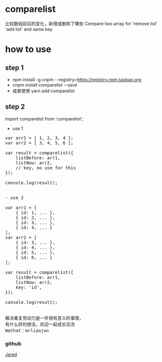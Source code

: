 # comparelist
比较数组前后的变化，新增或删除了哪些
Compare two array for 'remove list' 'add list' and same key. 

# how to use
## step 1
- npm install -g cnpm --registry=https://registry.npm.taobao.org
- cnpm install comparelist --save
- 或者使用 yarn add comparelist

## step 2
import comparelist from 'comparelist';

- use 1

<pre>
var arr1 = [ 1, 2, 3, 4 ];
var arr2 = [ 3, 4, 5, 6 ];

var result = comparelist({
    listBefore: arr1, 
    listNow: arr2, 
    // key, no use for this
});

console.log(result);
<!-- { 
    removeList: [ 1, 2 ], 
    addList: [ 5, 6 ], 
    sameKey: [ 3, 4 ] 
} -->

- use 2

var arr1 = [ 
    { id: 1, ... }, 
    { id: 2, ... }, 
    { id: 3, ... }, 
    { id: 4, ... } 
];
var arr2 = [ 
    { id: 3, ... }, 
    { id: 4, ... }, 
    { id: 5, ... }, 
    { id: 6, ... } 
];

var result = comparelist({
    listBefore: arr1, 
    listNow: arr2, 
    key: 'id',
});

console.log(result);
<!-- { 
    removeList: [ 
    { id: 1, ... }, 
    { id: 2, ... } ], 
    addList: [ 
        { id: 5, ... }, 
        { id: 6, ... } 
    ], 
    sameKey: [ 3, 4 ] 
} -->

解决重复劳动力是一件很有意义的事情，
有什么好的想法，欢迎一起成长交流
WeChat：mrliaojun
</pre>

### github
[Jared](https://github.com/aisriver/comparelist.git)